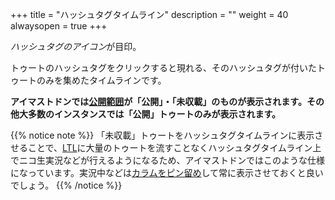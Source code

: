 +++
title = "ハッシュタグタイムライン"
description = ""
weight = 40
alwaysopen = true
+++

<i class="fa fa-hashtag">ハッシュタグのアイコン</i>が目印。

トゥートのハッシュタグをクリックすると現れる、そのハッシュタグが付いたトゥートのみを集めたタイムラインです。

**アイマストドンでは[公開範囲](../../privacy)が「公開」・「未収載」のものが表示されます。その他大多数のインスタンスでは「公開」トゥートのみが表示されます。**

{{% notice note %}}
「未収載」トゥートをハッシュタグタイムラインに表示させることで、[LTL](../ltl)に大量のトゥートを流すことなくハッシュタグタイムライン上でニコ生実況などが行えるようになるため、アイマストドンではこのような仕様になっています。実況中などは[カラムをピン留め](../../pin)して常に表示させておくと良いでしょう。
{{% /notice %}}
